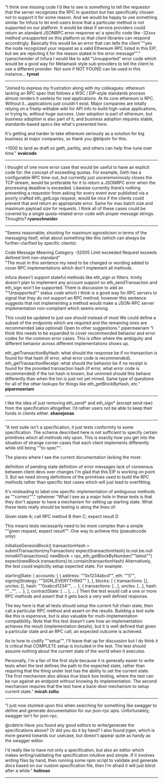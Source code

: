 "I think one missing code I'd like to see is something to tell the requestor that the server recognizes the RPC in question but has specifically chosen not to support it for some reason.
And we would be happy to use something similar for Infura to let end-users know that a particular method is not supported on our platform. It would be ideal if service providers could return an standard JSONRPC error response w/ a specific code like -32xxx method unsupported on this platform so that client libraries can respond accordingly. Basically this would be an error that can tells the client ""yes the node recognized your request as a valid Ethereum RPC listed in this EIP, but we are rejecting it for the reason stated in the error message""."	ryanschenider of Infura
I would like to add "Unsupported" error code which would be a good way for Metamask style sub-providers to tell the client to use a different provider. Not sure if NOT FOUND can be used in this instance...	**tymat**

***

"Joined to express my frustration along with my colleagues: ethereum lacking an RPC spec that follows a W3C / EIP-style standards process almost renders it useless for real applications. At its core ethereum is RPC. Without it...applications just couldn't exist. Major companies are totally relying on a freely-editable wiki for API info to build high-value applications, or trying to, without huge success. User adoption is part of ethereum, but business adoption is also part of it, and business adoption requires stable, standards-based specs like what's presented here.

It's getting and harder to take ethereum seriously as a solution for big business at major companies, so thank you @bitpshr for this.

+1000 to land as draft so geth, partity, and others can help fine-tune over time."	**evalcode**

***

I thought of one more error case that would be useful to have an explicit code for: the concept of exceeding quotas. For example, Geth has a configurable RPC time-out, but currently just unceremoniously closes the TCP stream, would be preferable for it to return a JSONRPC error when the processing deadline is exceeded. Likewise currently there’s nothing preventing a requestor from asking for every event ever published via a poorly crafted eth_getLogs request, would be nice if the clients could prevent that and return an appropriate error. Same for max batch size and maximum payload size for requests. I think all of these cases could be covered by a single quota-related error code with proper message strings. Thoughts?	**ryanschneider**

***

"Seems reasonable; shooting for maximum agnosticism in terms of the messaging itself, what about something like this (which can always be further-clarified by specific clients):

Code	Message	Meaning	Category
-32005	Limit exceeded	Request exceeds defined limit	non-standard"	
"The must in this sentence my need to be changed or wording added to cover RPC implementations which don't implement all methods.

infura doesn't support stateful methods like eth_sign or filters.
trinity doesn't plan to implement any account support so eth_sendTransaction and eth_sign won't be supported.
There is discussion to add an ""Unsupported"" status code which I think is a good way for RPC servers to signal that they do not support an RPC method, however this sentence suggests that not implementing a method would make a JSON-RPC server implementation non-compliant which seems wrong.

This could be updated to just use should instead of must
We could define a subset of the endpoints which are required and the remaining ones are recommended (aka optional)
Open to other suggestions."	pipermeeriam
"I think this needs to be expanded to cover recommended behavior and error codes for the common error cases. This is often where the ambiguity and different behavior across different implementations shows up.

eth_getTransactionByHash: what should the response be if no transaction is found for that hash (if error, what error code is recommended).
eth_getTransactionReceipt:
what should the behavior be if no receipt is found for the provided transaction hash (if error, what error code is recommended)
if the txn hash is known, but unmined should this behave differently than when the txn is just not yet mined.
Same type of questions for all of the other lookups for things like eth_getBlockByHash, etc."	**pipermeeriam**

***

I like the idea of just removing eth_send* and eth_sign* (except send raw) from the specification altogether. I’d rather users not be able to keep their funds in clients either.	**shanejonas**

***

"A test suite isn't a specification, it just tests conformity to some specification. The schema described here is not sufficient to specify certain primitives which all methods rely upon. This is exactly how you get into the situation of strange corner cases that each client implements differently while still being ""to-spec"".

The places where I see the current documentation lacking the most:

definition of pending state
definition of error messages
lack of consensus between client devs over changes
I'm glad that this EIP is working on point 3. But we need strong definitions of the primitives used to build the RPC methods rather than specific test cases which will just lead to overfitting.

It's misleading to label one specific implementation of ambiguous methods as ""correct""."	rpheimer
"What I see as a major hole in these tests is that they don't appear to have a mechanism for setting up starting state. What these tests really should be testing is along the lines of:

Given state A; call RPC method B then C; expect result D

This means tests necessarily need to be more complex than a simple ""given request, expect result"". One way to achieve this (pseudocode only):

initializeGenesisBlock()
transactionHash = submitTransaction(myTransaction)
expect(transactionHash).to.not.be.null
mineAllTransactions()
newBlock = rpc_eth_getBlockByNumber(""latest"")
expect(newBlock.transactions).to.contain(transactionHash)
Alternatively, the test could explicitly setup expected state. For example:

startingState: [
	accounts: [
		{ address: ""0x1234abcd"", eth: ""5"", signingStrategy: ""SIGN_EVERYTHING"" },
	],
	blocks: [
		{ transactions: [], uncles: [], hash: ""0xabcd1234"", ... },
		{ transactions: [...], uncles: [...], hash: ""..."", ... },
	],
	contractState: [
		...
	],
	...
]
Then the test would call a one or more RPC methods and assert that it gets back a very well defined response.

The key here is that all tests should setup the current full chain state, then call a particular RPC method and assert on the results. Building a test suite like this is expensive, but is also valuable for multi-implementation compatibility. Note that this test doesn't care how an implementation achieves the result (implementation details), but it is well defined that given a particular state and an RPC call, an expected outcome is achieved.

As to how to codify ""setup"", I'll leave that up for discussion but I do think it is critical that COMPLETE setup is included in the test. The test should assume nothing about the current state of the world when it executes.

Personally, I'm a fan of the first style because it is generally easier to write tests when the test defines the path to the expected state, rather than requiring that the thing under test has the ability to set the current state. The first mechanism also allows true black box testing, where the test can be run against an endpoint without knowing its implementation. The second mechanism requires that the test have a back-door mechanism to setup current state."	**micah zoltu**

***

"I just now stumled upon this when searching for something like swagger to define and generate documentation for our json-rpc apis. Unfortunately, swagger isn't for json-rpc.

@cdetrio Have you found any good editors to write/generate the specifications above? Or did you do it by hand?
I also found jrgen, which is more geared towards our usecase, but doesn't appear quite as handy as the swagger editor.

I'd really like to have not only a specification, but also an editor which makes writing/validating the specification intuitive and simple. If it involves writing files by hand, then running some npm script to validate and generate docs based on our custom specification file, then I'm afraid it will just bitrot after a while."	**holiman**

***